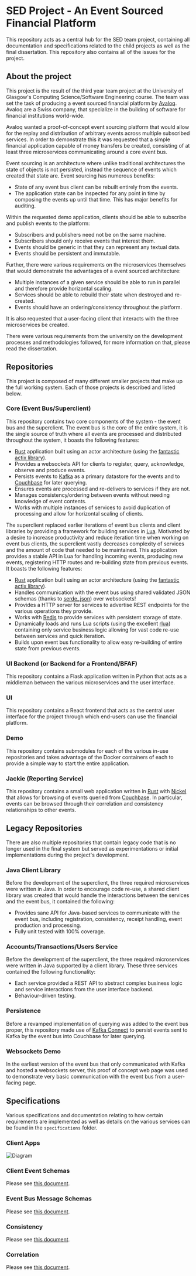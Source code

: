# SED Project - An Event Sourced Financial Platform
This repository acts as a central hub for the SED team project, containing all documentation and specifications related to the child projects as well as the final dissertation. This repository also contains all of the issues for the project.

## About the project
This project is the result of the third year team project at the University of Glasgow's Computing Science/Software Engineering course. The team was set the task of producing a event sourced financial platform by [Avaloq](https://avaloq.com/). Avaloq are a Swiss company, that specialize in the building of software for financial institutions world-wide.

Avaloq wanted a proof-of-concept event sourcing platform that would allow for the replay and distribution of arbitrary events across multiple subscribed services. In order to demonstrate this it was requested that a simple financial application capable of money transfers be created, consisting of at least three microservices communicating around a core event bus.

Event sourcing is an architecture where unlike traditional architectures the state of objects is not persisted, instead the sequence of events which created that state are. Event sourcing has numerous benefits:

  - State of any event bus client can be rebuilt entirely from the events.
  - The application state can be inspected for any point in time by composing the events up until that time. This has major benefits for auditing.

Within the requested demo application, clients should be able to subscribe and publish events to the platform:

  - Subscribers and publishers need not be on the same machine.
  - Subscribers should only receive events that interest them.
  - Events should be generic in that they can represent any textual data.
  - Events should be persistent and immutable.

Further, there were various requirements on the microservices themselves that would demonstrate the advantages of a event sourced architecture:

  - Multiple instances of a given service should be able to run in parallel and therefore provide horizontal scaling.
  - Services should be able to rebuild their state when destroyed and re-created.
  - Events should have an ordering/consistency throughout the platform.

It is also requested that a user-facing client that interacts with the three microservices be created.

There were various requirements from the university on the development processes and methodologies followed, for more information on that, please read the dissertation.

## Repositories
This project is composed of many different smaller projects that make up the full working system. Each of those projects is described and listed below.

### Core (Event Bus/Superclient)
This repository contains two core components of the system - the event bus and the superclient. The event bus is the core of the entire system, it is the single source of truth where all events are processed and distributed throughout the system, it boasts the following features:

  - [Rust](https://www.rust-lang.org/en-US/) application built using an actor architecture (using the [fantastic actix library](https://github.com/actix/actix/)).
  - Provides a websockets API for clients to register, query, acknowledge, observe and produce events.
  - Persists events to [Kafka](https://kafka.apache.org/) as a primary datastore for the events and to [Couchbase](https://www.couchbase.com/) for later querying.
  - Ensures events are processed and re-delivers to services if they are not.
  - Manages consistency/ordering between events without needing knowledge of event contents.
  - Works with multiple instances of services to avoid duplication of processing and allow for horizontal scaling of clients.

The superclient replaced earlier iterations of event bus clients and client libraries by providing a framework for building services in [Lua](https://www.lua.org/). Motivated by a desire to increase productivity and reduce iteration time when working on event bus clients, the superclient vastly decreases complexity of services and the amount of code that needed to be maintained. This application provides a stable API in Lua for handling incoming events, producing new events, registering HTTP routes and re-building state from previous events. It boasts the following features:

  - [Rust](https://www.rust-lang.org/en-US/) application built using an actor architecture (using the [fantastic actix library](https://github.com/actix/actix/)).
  - Handles communication with the event bus using shared validated JSON schemas (thanks to [serde_json](https://github.com/serde-rs/json)) over websockets!
  - Provides a HTTP server for services to advertise REST endpoints for the various operations they provide.
  - Works with [Redis](https://redis.io/) to provide services with persistent storage of state.
  - Dynamically loads and runs Lua scripts (using the excellent [rlua](https://github.com/chucklefish/rlua/)) containing only service business logic allowing for vast code re-use between services and quick iteration.
  - Builds upon event bus functionality to allow easy re-building of entire state from previous events.

### UI Backend (or Backend for a Frontend/BFAF)
This repository contains a Flask application written in Python that acts as a middleman between the various microservices and the user interface.

### UI
This repository contains a React frontend that acts as the central user interface for the project through which end-users can use the financial platform.

### Demo
This repository contains submodules for each of the various in-use repositories and takes advantage of the Docker containers of each to provide a simple way to start the entire application.

### Jackie (Reporting Service)
This repository contains a small web application written in [Rust](https://www.rust-lang.org/en-US/) with [Nickel](https://github.com/nickel-org/nickel.rs) that allows for browsing of events queried from [Couchbase](https://www.couchbase.com/). In particular, events can be browsed through their correlation and consistency relationships to other events.

## Legacy Repositories
There are also multiple repositories that contain legacy code that is no longer used in the final system but served as experimentations or initial implementations during the project's development.

### Java Client Library
Before the development of the superclient, the three required microservices were written in Java. In order to encourage code re-use, a shared client library was created that would handle the interactions between the services and the event bus, it contained the following:

  - Provides sane API for Java-based services to communicate with the event bus, including registration, consistency, receipt handling, event production and processing.
  - Fully unit tested with 100% coverage.

### Accounts/Transactions/Users Service
Before the development of the superclient, the three required microservices were written in Java supported by a client library. These three services contained the following functionality:

  - Each service provided a REST API to abstract complex business logic and service interactions from the user interface backend.
  - Behaviour-driven testing.

### Persistence
Before a revamped implementation of querying was added to the event bus proper, this repository made use of [Kafka Connect](https://www.confluent.io/product/connectors/) to persist events sent to Kafka by the event bus into Couchbase for later querying.

### Websockets Demo
In the earliest version of the event bus that only communicated with Kafka and hosted a websockets server, this proof of concept web page was used to demonstrate very basic communication with the event bus from a user-facing page.

## Specifications
Various specifications and documentation relating to how certain requirements are implemented as well as details on the various services can be found in the `specifications` folder.

### Client Apps
![Diagram](./specifications/ClientSideUpdated_5_12_17.png)

### Client Event Schemas
Please see [this document](./specifications/EVENTSCHEMAS.md).

### Event Bus Message Schemas
Please see [this document](./specifications/MESSAGES.md).

### Consistency
Please see [this document](./specifications/CONSISTENCY.md).

### Correlation
Please see [this document](./specifications/CORRELATION.md).
